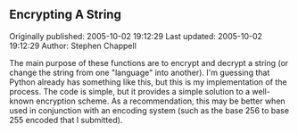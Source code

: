 ## Encrypting A String 
Originally published: 2005-10-02 19:12:29 
Last updated: 2005-10-02 19:12:29 
Author: Stephen Chappell 
 
The main purpose of these functions are to encrypt and decrypt a string (or change the string from one "language" into another). I'm guessing that Python already has something like this, but this is my implementation of the process. The code is simple, but it provides a simple solution to a well-known encryption scheme. As a recommendation, this may be better when used in conjunction with an encoding system (such as the base 256 to base 255 encoded that I submitted).